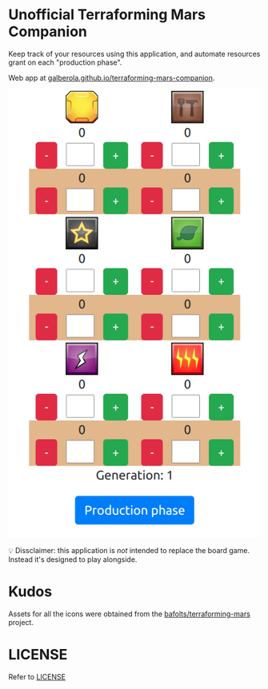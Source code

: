 # Unofficial Terraforming Mars Companion

Keep track of your resources using this application, and automate resources grant on each "production phase".

Web app at [galberola.github.io/terraforming-mars-companion](https://galberola.github.io/terraforming-mars-companion/).

![](./tm-companion.png)

💡 Dissclaimer: this application is *not* intended to replace the board game. Instead it's designed to play alongside.

# Kudos

Assets for all the icons were obtained from the [bafolts/terraforming-mars](https://github.com/bafolts/terraforming-mars) project.

# LICENSE

Refer to [LICENSE](./LICENSE)

